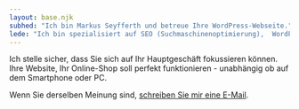 ```yaml
---
layout: base.njk
subhed: "Ich bin Markus Seyfferth und betreue Ihre WordPress-Webseite."
lede: "Ich bin spezialisiert auf SEO (Suchmaschinenoptimierung),  WordPress und WooCommerce"
---
```


Ich stelle sicher, dass Sie sich auf Ihr Hauptgeschäft fokussieren können. Ihre Website, Ihr Online-Shop soll perfekt funktionieren - unabhängig ob auf dem Smartphone oder PC.

Wenn Sie derselben Meinung sind, [schreiben Sie mir eine E-Mail](mailto:&#109;&#097;&#114;&#107;&#117;&#115;&#046;&#115;&#101;&#121;&#102;&#102;&#101;&#114;&#116;&#104;&#064;&#103;&#109;&#097;&#105;&#108;&#046;&#099;&#111;&#109;).